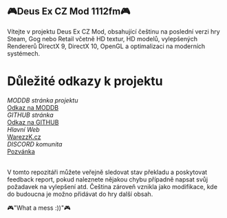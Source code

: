 ## :video_game:Deus Ex CZ Mod 1112fm:video_game:

Vítejte v projektu Deus Ex CZ Mod, obsahující češtinu na poslední verzi hry Steam, Gog nebo Retail včetně HD textur, HD modelů, vylepšených Rendererů
DirectX 9, DirectX 10, OpenGL a optimalizaci na moderních systémech.

# Důležité odkazy k projektu

_MODDB stránka projektu_<br />
[Odkaz na MODDB](http://www.moddb.com/mods/deusexczmod-1112fm/)<br />
_GITHUB stránka_<br />
[Odkaz na GITHUB](https://warezzk.github.io/DeusExCZMod-1112fm/)<br />
_Hlavní Web_<br />
[WarezzK.cz](http://www.warezzk.cz/)<br />
_DISCORD komunita_<br />
[Pozvánka](https://discord.gg/k5AhwEJ/)<br /><br />

V tomto repozitáři můžete veřejně sledovat stav překladu a poskytovat feedback report, pokud naleznete nějakou chybu případně napsat svůj požadavek na vylepšení atd.
Čeština zároveň vznikla jako modifikace, kde do budoucna je možno přidávat do hry další obsah.

:video_game:"What a mess :))":video_game: